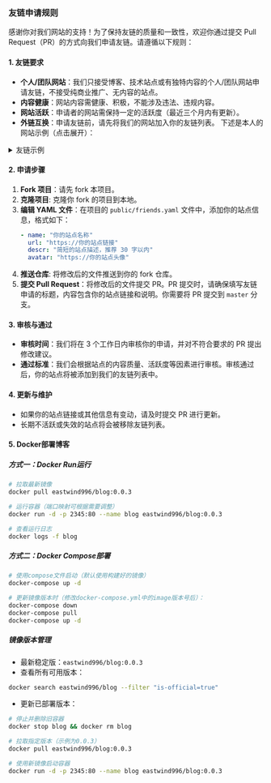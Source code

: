 ### 友链申请规则

感谢你对我们网站的支持！为了保持友链的质量和一致性，欢迎你通过提交 Pull Request（PR）的方式向我们申请友链。请遵循以下规则：

#### 1. 友链要求
- **个人/团队网站**：我们只接受博客、技术站点或有独特内容的个人/团队网站申请友链，不接受纯商业推广、无内容的站点。
- **内容健康**：网站内容需健康、积极，不能涉及违法、违规内容。
- **网站活跃**：申请者的网站需保持一定的活跃度（最近三个月内有更新）。
- **外链互换**：申请友链前，请先将我们的网站加入你的友链列表。
下述是本人的网站示例（点击展开）：
<details>
<summary>友链示例</summary>

```yaml
- name: EastWind
  descr: 东风不与周郎便
  avatar: https://github.com/WindyDante.png
  url: https://1wind.cn/
```
</details>


#### 2. 申请步骤
1. **Fork 项目**：请先 fork 本项目。
2. **克隆项目**: 克隆你 fork 的项目到本地。
3. **编辑 YAML 文件**：在项目的 `public/friends.yaml` 文件中，添加你的站点信息，格式如下：
   ```yaml
   - name: "你的站点名称"
     url: "https://你的站点链接"
     descr: "简短的站点描述，推荐 30 字以内"
     avatar: "https://你的站点头像"
   ```
4. **推送仓库**: 将修改后的文件推送到你的 fork 仓库。
5. **提交 Pull Request**：将修改后的文件提交 PR。PR 提交时，请确保填写友链申请的标题，内容包含你的站点链接和说明。你需要将 PR 提交到 `master` 分支。

#### 3. 审核与通过
- **审核时间**：我们将在 3 个工作日内审核你的申请，并对不符合要求的 PR 提出修改建议。
- **通过标准**：我们会根据站点的内容质量、活跃度等因素进行审核。审核通过后，你的站点将被添加到我们的友链列表中。

#### 4. 更新与维护
- 如果你的站点链接或其他信息有变动，请及时提交 PR 进行更新。
- 长期不活跃或失效的站点将会被移除友链列表。

#### 5. Docker部署博客

##### 方式一：Docker Run运行
```bash
# 拉取最新镜像
docker pull eastwind996/blog:0.0.3

# 运行容器（端口映射可根据需要调整）
docker run -d -p 2345:80 --name blog eastwind996/blog:0.0.3

# 查看运行日志
docker logs -f blog
```

##### 方式二：Docker Compose部署
```bash
# 使用compose文件启动（默认使用构建好的镜像）
docker-compose up -d

# 更新镜像版本时（修改docker-compose.yml中的image版本号后）：
docker-compose down
docker-compose pull
docker-compose up -d
```

##### 镜像版本管理
- 最新稳定版：`eastwind996/blog:0.0.3`
- 查看所有可用版本：
```bash
docker search eastwind996/blog --filter "is-official=true"
```
- 更新已部署版本：
```bash
# 停止并删除旧容器
docker stop blog && docker rm blog

# 拉取指定版本（示例为0.0.3）
docker pull eastwind996/blog:0.0.3

# 使用新镜像启动容器
docker run -d -p 2345:80 --name blog eastwind996/blog:0.0.3
```

